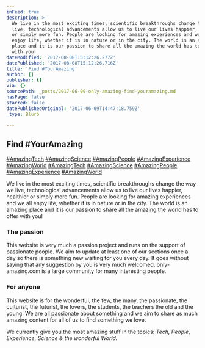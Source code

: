 ```yaml
---
inFeed: true
description: >-
  We live in the most exciting times, scientific breakthroughs change the way we
  live, technological advancements allow us to live our lives happier, healthier
  or simply more fun. People are looking for amazing experiences and we all
  enjoy life, whether it is in nature or in the city. The world is an amazing
  place and it is our passion to share all the amazing the world has to offer
  with you!
dateModified: '2017-08-08T15:12:26.277Z'
datePublished: '2017-08-08T15:12:26.716Z'
title: 'Find #YourAmazing'
author: []
publisher: {}
via: {}
sourcePath: _posts/2017-06-09-only-amazing-find-youramazing.md
hasPage: false
starred: false
datePublishedOriginal: '2017-06-09T14:47:18.759Z'
_type: Blurb

---
```

## Find \#YourAmazing
[\#AmazingTech][0]
[\#AmazingScience][1]
[\#AmazingPeople][2]
[\#AmazingExperience][3]
[\#AmazingWorld][4]
[\#AmazingTech][0]
[\#AmazingScience][1]
[\#AmazingPeople][2]
[\#AmazingExperience][3]
[\#AmazingWorld][4]

We live in the most exciting times, scientific breakthroughs change the way we live, technological advancements allow us to live our lives happier, healthier or simply more fun. People are looking for amazing experiences and we all enjoy life, whether it is in nature or in the city. The world is an amazing place and it is our passion to share all the amazing the world has to offer with you!

### The passion

This website is very much a passion project and runs on the support of passionate people. We aim to update at least one of our sections once a day so there is something new waiting for you every day. It goes without saying that any suggestion by you is very much welcomed, only-amazing.com is a large community for many interesting people.

### For anyone

This website is for the wonderful, the few, the many, the passionate, the culturist, the futurist, the lovers, the students, the teachers the old and the young. We are all passionate about something and we aim to share as much amazing content for all of us to find something we love.

We currently give you the most amazing stuff in the topics: _Tech, People, Experience, Science & the wonderful World._

[0]: http://amazingtech.only-amazing.com/
[1]: http://amazingscience.only-amazing.com/
[2]: http://amazingpeople.only-amazing.com/
[3]: http://amazingexperience.only-amazing.com/
[4]: http://amazingworld.only-amazing.com/